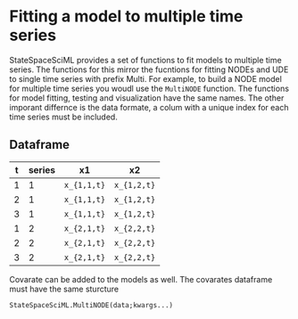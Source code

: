 # Fitting a model to multiple time series

StateSpaceSciML provides a set of functions to fit models to multiple time series. The functions for this mirror the fucntions for fitting NODEs and UDE to single time series with prefix Multi. For example, to build a NODE model for multiple time series you woudl use the `MultiNODE` function. The functions for model fitting, testing and visualization have the same names. The other imporant differnce is the data formate, a colum with a unique index for each time series must be included. 

## Dataframe
|t  | series | x1            | x2             |
|---|--------|---------------|----------------|
|1  | 1      | ``x_{1,1,t}`` | ``x_{1,2,t}``  |
|2  | 1      | ``x_{1,1,t}`` | ``x_{1,2,t}``  |
|3  | 1      | ``x_{1,1,t}`` | ``x_{1,2,t}``  |
|1  | 2      | ``x_{2,1,t}`` | ``x_{2,2,t}``  |
|2  | 2      | ``x_{2,1,t}`` | ``x_{2,2,t}``  |
|3  | 2      | ``x_{2,1,t}`` | ``x_{2,2,t}``  |

Covarate can be added to the models as well. The covarates dataframe must have the same sturcture 
```@docs
StateSpaceSciML.MultiNODE(data;kwargs...)
```